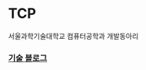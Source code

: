 # TCP
서울과학기술대학교 컴퓨터공학과 개발동아리

### [기술 블로그](https://github.com/TeamCrazyPerformance/TCP/blob/main/blogs/blog.md)
